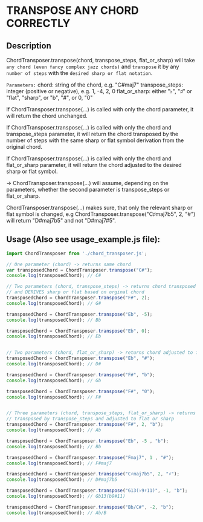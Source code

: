 <h1>TRANSPOSE ANY CHORD CORRECTLY</h1>

##  Description
ChordTransposer.transpose(chord, transpose_steps, flat_or_sharp) 
will take `any chord (even fancy complex jazz chords)`
and `transpose` it by any `number of steps` with
the `desired sharp or flat notation`.


`Parameters:`
    chord: string of the chord, e.g. "C#maj7"
    transpose_steps: integer (positive or negative), e.g. 1, -4, 2, 0
    flat_or_sharp: either "♭", "♯" or "flat", "sharp", or "b", "#", or 0, "0"

If ChordTransposer.transpose(...) is called with only the chord parameter, it will return the chord unchanged.

If ChordTransposer.transpose(...) is called with only the chord and transpose_steps parameter, 
it will return the chord transposed by the number of steps with the same sharp or flat symbol derivation from the original chord.

If ChordTransposer.transpose(...) is called with only the chord and flat_or_sharp parameter,
it will return the chord adjusted to the desired sharp or flat symbol.

-> ChordTransposer.transpose(...) will assume, depending on the parameters, whether the second parameter is transpose_steps or flat_or_sharp.

ChordTransposer.transpose(...) makes sure, that only the relevant sharp or flat symbol is changed, 
e.g ChordTransposer.transpose("C♯maj7b5", 2, "#") will return "D#maj7b5" and not "D#maj7#5".

##  Usage (Also see usage_example.js file):
```javascript
import ChordTransposer from './chord_transposer.js'; 

// One parameter (chord) -> returns same chord
var transposedChord = ChordTransposer.transpose("C#");
console.log(transposedChord); // C#

// Two parameters (chord, transpose_steps) -> returns chord transposed by transpose_steps 
// and DERIVES sharp or flat based on orginal chord
transposedChord = ChordTransposer.transpose("F#", 2);
console.log(transposedChord); // G#

transposedChord = ChordTransposer.transpose("Eb", -5);
console.log(transposedChord); // Bb

transposedChord = ChordTransposer.transpose("Eb", 0);
console.log(transposedChord); // Eb


// Two parameters (chord, flat_or_sharp) -> returns chord adjusted to flat or sharp
transposedChord = ChordTransposer.transpose("Eb", "#");
console.log(transposedChord); // D#

transposedChord = ChordTransposer.transpose("F#", "b");
console.log(transposedChord); // Gb

transposedChord = ChordTransposer.transpose("F#", "0");
console.log(transposedChord); // F#


// Three parameters (chord, transpose_steps, flat_or_sharp) -> returns chord 
// transposed by transpose_steps and adjusted to flat or sharp
transposedChord = ChordTransposer.transpose("F#", 2, "b");
console.log(transposedChord); // Ab

transposedChord = ChordTransposer.transpose("Eb", -5 , "b");
console.log(transposedChord); // Bb

transposedChord = ChordTransposer.transpose("Fmaj7", 1 , "#");
console.log(transposedChord); // F#maj7

transposedChord = ChordTransposer.transpose("C♯maj7b5", 2, "♯");
console.log(transposedChord); // D#maj7b5

transposedChord = ChordTransposer.transpose("G13(♭9♯11)", -1, "b");
console.log(transposedChord); // Gb13(b9#11)

transposedChord = ChordTransposer.transpose("Bb/C#", -2, "b");
console.log(transposedChord); // Ab/B
```
